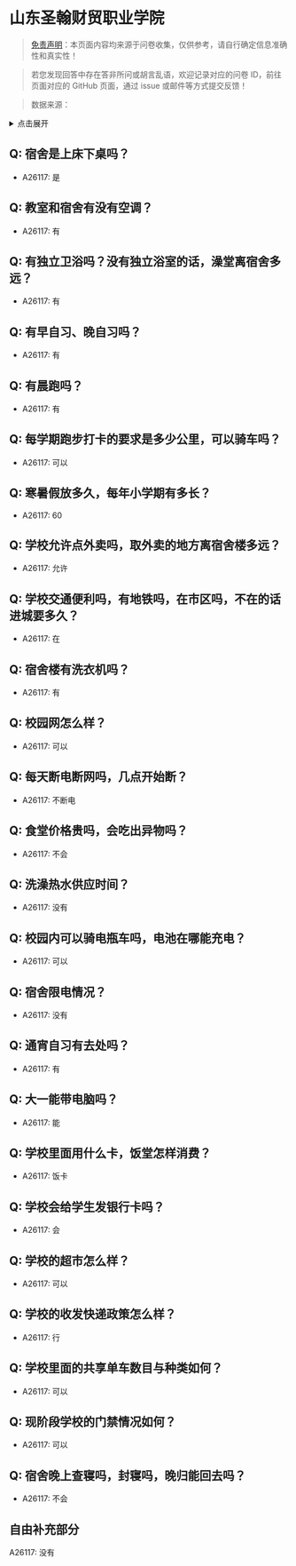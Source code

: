 # 山东圣翰财贸职业学院

> [免责声明](https://colleges.chat/#_3)：本页面内容均来源于问卷收集，仅供参考，请自行确定信息准确性和真实性！

> 若您发现回答中存在答非所问或胡言乱语，欢迎记录对应的问卷 ID，前往页面对应的 GitHub 页面，通过 issue 或邮件等方式提交反馈！

> 数据来源：

<details><summary>点击展开</summary>
<ul>
<li>A26117: 匿名 (2024 年 07 月)</li>
</ul>
</details>

## Q: 宿舍是上床下桌吗？

- A26117: 是

## Q: 教室和宿舍有没有空调？

- A26117: 有

## Q: 有独立卫浴吗？没有独立浴室的话，澡堂离宿舍多远？

- A26117: 有

## Q: 有早自习、晚自习吗？

- A26117: 有

## Q: 有晨跑吗？

- A26117: 有

## Q: 每学期跑步打卡的要求是多少公里，可以骑车吗？

- A26117: 可以

## Q: 寒暑假放多久，每年小学期有多长？

- A26117: 60

## Q: 学校允许点外卖吗，取外卖的地方离宿舍楼多远？

- A26117: 允许

## Q: 学校交通便利吗，有地铁吗，在市区吗，不在的话进城要多久？

- A26117: 在

## Q: 宿舍楼有洗衣机吗？

- A26117: 有

## Q: 校园网怎么样？

- A26117: 可以

## Q: 每天断电断网吗，几点开始断？

- A26117: 不断电

## Q: 食堂价格贵吗，会吃出异物吗？

- A26117: 不会

## Q: 洗澡热水供应时间？

- A26117: 没有

## Q: 校园内可以骑电瓶车吗，电池在哪能充电？

- A26117: 可以

## Q: 宿舍限电情况？

- A26117: 没有

## Q: 通宵自习有去处吗？

- A26117: 有

## Q: 大一能带电脑吗？

- A26117: 能

## Q: 学校里面用什么卡，饭堂怎样消费？

- A26117: 饭卡

## Q: 学校会给学生发银行卡吗？

- A26117: 会

## Q: 学校的超市怎么样？

- A26117: 可以

## Q: 学校的收发快递政策怎么样？

- A26117: 行

## Q: 学校里面的共享单车数目与种类如何？

- A26117: 可以

## Q: 现阶段学校的门禁情况如何？

- A26117: 可以

## Q: 宿舍晚上查寝吗，封寝吗，晚归能回去吗？

- A26117: 不会

## 自由补充部分

A26117: 没有